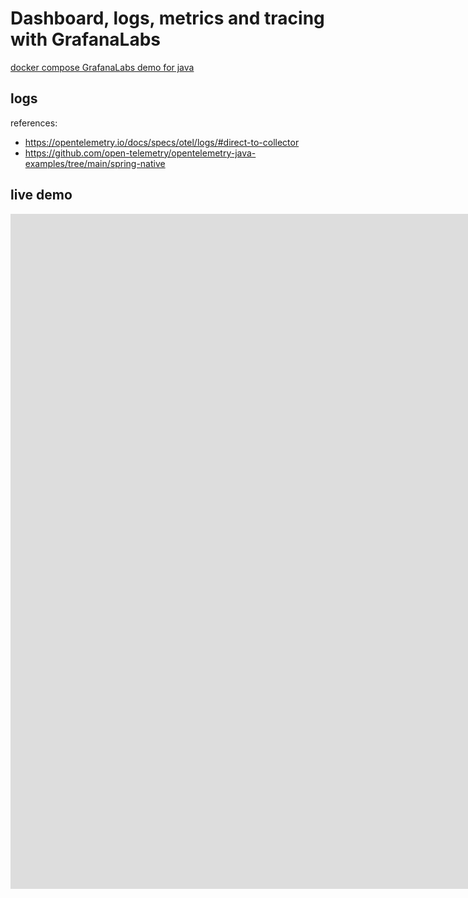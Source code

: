 # Dashboard, logs, metrics and tracing with GrafanaLabs

[docker compose GrafanaLabs demo for java](./demo/README.md)

## logs
references: 
- https://opentelemetry.io/docs/specs/otel/logs/#direct-to-collector
- https://github.com/open-telemetry/opentelemetry-java-examples/tree/main/spring-native

## live demo
<iframe width="1920" height="1080" src="https://www.youtube.com/embed/Hrq4-HouO-s?si=vDB68ywkS0UddXai" title="GrafanaCon CFP demo" frameborder="0" allow="accelerometer; autoplay; clipboard-write; encrypted-media; gyroscope; picture-in-picture; web-share" allowfullscreen></iframe>